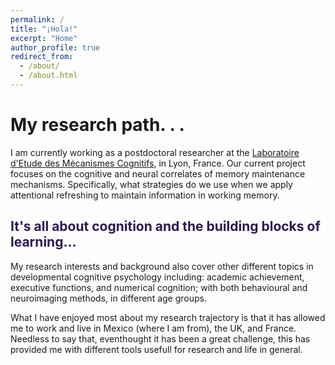 ```yaml
---
permalink: /
title: "¡Hola!"
excerpt: "Home"
author_profile: true
redirect_from: 
  - /about/
  - /about.html
---
```

# My research path. . .

I am currently working as a postdoctoral researcher at the
[Laboratoire d'Etude des Mécanismes Cognitifs](https://emc.univ-lyon2.fr/), in Lyon, France. Our current project focuses on the cognitive and neural correlates of memory maintenance mechanisms. Specifically, what strategies do we use when we apply attentional refreshing to maintain information in working memory.

## <b style="color:#2f1752">It's all about cognition and the building blocks of learning...</b> 

My research interests and background also cover other different topics in developmental cognitive psychology including: academic achievement, executive functions, and numerical cognition; with both behavioural and neuroimaging methods, in different age groups. 


What I have enjoyed most about my research trajectory is that it has allowed me to work and live in Mexico (where I am from), the UK, and France. Needless to say that, eventhought it has been a great challenge, this has provided me with different tools usefull for research and life in general.

